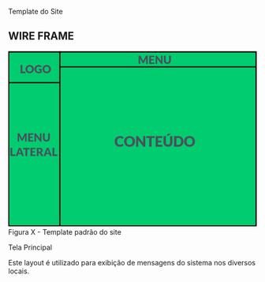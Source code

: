 <M1>Template do Site</M1>
## WIRE FRAME
![Exemplo de wireframe](img/wireframe.png) <br>
Figura X - Template padrão do site

Tela Principal

Este layout é utilizado para exibição de mensagens do sistema nos diversos locais.
